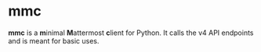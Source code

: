 # mmc

**mmc** is a **m**inimal **M**attermost **c**lient for Python. It calls the v4 API endpoints and is meant for basic
uses.


